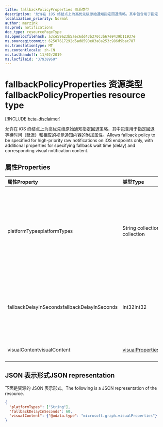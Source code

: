 ```yaml
---
title: fallbackPolicyProperties 资源类型
description: '允许在 iOS 终结点上为高优先级原始通知指定回退策略，其中包含用于指定回退等待时间（延迟）和相应的视觉通知内容的附加属性。 '
localization_priority: Normal
author: merzink
ms.prod: notifications
doc_type: resourcePageType
ms.openlocfilehash: a3ce59a23b5aec6dd43b370c3b67e9439b11937e
ms.sourcegitcommit: 62507617292d5ad8598e83a8a253c986d9bac787
ms.translationtype: MT
ms.contentlocale: zh-CN
ms.lasthandoff: 11/02/2019
ms.locfileid: "37938960"
---
```

# <a name="fallbackpolicyproperties-resource-type"></a><span data-ttu-id="a25c1-103">fallbackPolicyProperties 资源类型</span><span class="sxs-lookup"><span data-stu-id="a25c1-103">fallbackPolicyProperties resource type</span></span>

[!INCLUDE [beta-disclaimer](../../includes/beta-disclaimer.md)]

<span data-ttu-id="a25c1-104">允许在 iOS 终结点上为高优先级原始通知指定回退策略，其中包含用于指定回退等待时间（延迟）和相应的视觉通知内容的附加属性。</span><span class="sxs-lookup"><span data-stu-id="a25c1-104">Allows fallback policy to be specified for high-priority raw notifications on iOS endpoints only, with additional properties for specifying fallback wait time (delay) and corresponding visual notification content.</span></span> 

## <a name="properties"></a><span data-ttu-id="a25c1-105">属性</span><span class="sxs-lookup"><span data-stu-id="a25c1-105">Properties</span></span>

| <span data-ttu-id="a25c1-106">属性</span><span class="sxs-lookup"><span data-stu-id="a25c1-106">Property</span></span>     | <span data-ttu-id="a25c1-107">类型</span><span class="sxs-lookup"><span data-stu-id="a25c1-107">Type</span></span>        | <span data-ttu-id="a25c1-108">描述</span><span class="sxs-lookup"><span data-stu-id="a25c1-108">Description</span></span> |
|:-------------|:------------|:------------|
| <span data-ttu-id="a25c1-109">platformTypes</span><span class="sxs-lookup"><span data-stu-id="a25c1-109">platformTypes</span></span> | <span data-ttu-id="a25c1-110">String collection</span><span class="sxs-lookup"><span data-stu-id="a25c1-110">String collection</span></span> | <span data-ttu-id="a25c1-111">指定开发人员想要对其启用原始 toast 通知回退的平台。</span><span class="sxs-lookup"><span data-stu-id="a25c1-111">Specifies the platforms that a developer wants to enable raw-to-visual toast notification fallback on.</span></span> <span data-ttu-id="a25c1-112">目前，如果指定了**fallbackPolicy** ，则**targetPolicy**必须包含`iOS`和可选的其他平台。</span><span class="sxs-lookup"><span data-stu-id="a25c1-112">Currently, if **fallbackPolicy** is specified, **targetPolicy.platformTypes** must include `iOS` and optionally other platforms.</span></span> <span data-ttu-id="a25c1-113">此外， **fallbackPolicy**是必需的，并且当前`iOS`仅支持 platformTypes 平台。</span><span class="sxs-lookup"><span data-stu-id="a25c1-113">In addition, **fallbackPolicy.endpointFallback.platformTypes** is required and the only supported platform is currently `iOS`.</span></span> |
| <span data-ttu-id="a25c1-114">fallbackDelayInSeconds</span><span class="sxs-lookup"><span data-stu-id="a25c1-114">fallbackDelayInSeconds</span></span> | <span data-ttu-id="a25c1-115">Int32</span><span class="sxs-lookup"><span data-stu-id="a25c1-115">Int32</span></span> | <span data-ttu-id="a25c1-116">此延迟表示将直接 toast 通知发送到不提取原始通知的每个用户 iOS 设备订阅之前传递的时间量（以秒为单位）。</span><span class="sxs-lookup"><span data-stu-id="a25c1-116">This delay represents the amount of time that will pass (in seconds) before a direct toast notification will be sent as a fallback to each users� iOS device subscription that does not fetch the raw notification.</span></span> <span data-ttu-id="a25c1-117">该值必须介于60和600之间。</span><span class="sxs-lookup"><span data-stu-id="a25c1-117">The value must be between 60 and 600.</span></span> |
| <span data-ttu-id="a25c1-118">visualContent</span><span class="sxs-lookup"><span data-stu-id="a25c1-118">visualContent</span></span> | [<span data-ttu-id="a25c1-119">visualProperties</span><span class="sxs-lookup"><span data-stu-id="a25c1-119">visualProperties</span></span>](visualproperties.md)|<span data-ttu-id="a25c1-120">在 iOS 上回退启动的原始到可视用户通知的可视内容。</span><span class="sxs-lookup"><span data-stu-id="a25c1-120">The visual content of a fallback initiated, raw-to-visual user notification on iOS.</span></span> |
 


## <a name="json-representation"></a><span data-ttu-id="a25c1-121">JSON 表示形式</span><span class="sxs-lookup"><span data-stu-id="a25c1-121">JSON representation</span></span>

<span data-ttu-id="a25c1-122">下面是资源的 JSON 表示形式。</span><span class="sxs-lookup"><span data-stu-id="a25c1-122">The following is a JSON representation of the resource.</span></span>

<!-- {
  "blockType": "resource",
  "optionalProperties": [

  ],
  "@odata.type": "microsoft.graph.fallbackpolicyProperties",
  "baseType": null
}-->

```json
{
  "platformTypes": ["String"],
  "fallbackDelayInSeconds": 60,
  "visualContent": {"@odata.type": "microsoft.graph.visualProperties"}
}
```

<!-- uuid: 16cd6b66-4b1a-43a1-adaf-3a886856ed98
2019-02-04 14:57:30 UTC -->
<!-- {
  "type": "#page.annotation",
  "description": "fallbackpolicyProperties resource",
  "keywords": "",
  "section": "documentation",
  "tocPath": ""
}-->